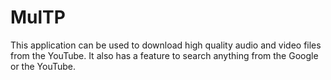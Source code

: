 # MulTP
This application can be used to download high quality audio and video files from the YouTube.
It also has a feature to search anything from the Google or the YouTube.
